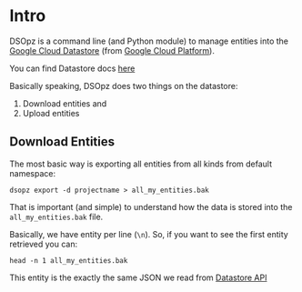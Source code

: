 # Intro

DSOpz is a command line (and Python module) to manage entities into the 
[Google Cloud Datastore](https://cloud.google.com/datastore/) (from [Google Cloud Platform](https://cloud.google.com/)).

You can find Datastore docs [here](https://cloud.google.com/datastore/)

Basically speaking, DSOpz does two things on the datastore:

 1. Download entities and
 2. Upload entities
 
## Download Entities

The most basic way is exporting all entities from all kinds from default namespace:

```shell
dsopz export -d projectname > all_my_entities.bak
```

That is important (and simple) to understand how the data is stored into the ```all_my_entities.bak``` file.

Basically, we have entity per line (```\n```). So, if you want to see the first entity retrieved you can:

```shell
head -n 1 all_my_entities.bak
```

This entity is the exactly the same JSON we read from [Datastore API](https://cloud.google.com/datastore/docs/apis)


 
